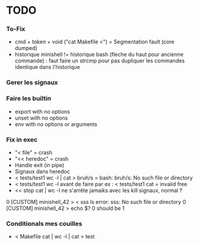 # TODO

### To-Fix
- cmd + token + void ("cat Makefile <") = Segmentation fault (core dumped)
- historique minishell != historique bash (fleche du haut pour ancienne commande) : faut faire un strcmp pour pas dupliquer les commandes identique dans l'historique

### Gerer les signaux

### Faire les builtin
- export with no options
- unset with no options
- env with no options or arguments

### Fix in exec
- "< file" = crash
- "<< heredoc" = crash
- Handle exit (in pipe)
- Signaux dans heredoc
- < tests/test1 wc -l | cat > bruh/s
= bash: bruh/s: No such file or directory
- < tests/test1 wc -l
avant de faire par ex : < tests/test1 cat
= invalid free
- << stop cat | wc -l ne s'arrête jamaiks avec les kill signaux, normal ?

0 [CUSTOM] minishell_42 > < sss ls 
error: sss: No such file or directory
0 [CUSTOM] minishell_42 > echo $?
0 should be 1

### Conditionals mes couilles
- < Makefile cat | wc -l | cat > test